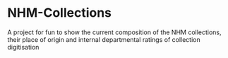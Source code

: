 # NHM-Collections
A project for fun to show the current composition of the NHM collections, their place of origin and internal departmental ratings of collection digitisation
